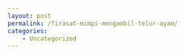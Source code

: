 ```yaml
---
layout: post
permalink: /firasat-mimpi-mengambil-telur-ayam/
categories:
    - Uncategorized
---
```


